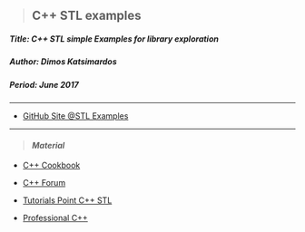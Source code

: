 > <h2><strong>C++ STL examples</strong></h2> 

<h5>Title: C++ STL simple Examples for library exploration</h5>

<h5>Author: Dimos Katsimardos</h5>

<h5>Period: June 2017</h5>


----------------------------------------------------------------

* [GitHub Site @STL Examples](https://dimkatsi91.github.io/Cpp-STL-Examples/)


----------------------------------------------------------------
 
> #### _Material_ ####

* [C++ Cookbook](https://www.amazon.com/Herb-Schildts-C-Programming-Cookbook/dp/007148860X "Book #0")

* [C++ Forum](http://www.cplusplus.com/reference/stl/ "Site Material #1")

* [Tutorials Point C++ STL](https://www.tutorialspoint.com/cplusplus/cpp_stl_tutorial.htm "Site Material #0")

* [Professional C++](https://www.amazon.com/Professional-C-Marc-Gregoire/dp/1119421306 "Book #1")
